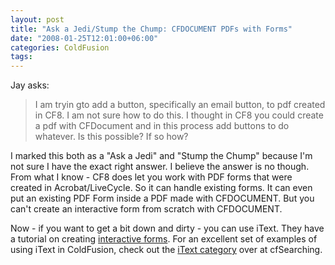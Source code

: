 ```yaml
---
layout: post
title: "Ask a Jedi/Stump the Chump: CFDOCUMENT PDFs with Forms"
date: "2008-01-25T12:01:00+06:00"
categories: ColdFusion 
tags: 
---
```


Jay asks:

<blockquote>
<p>
I am tryin gto add a button, specifically an email button, to pdf created in CF8. I am not sure how to do this. I thought in CF8 you could create a pdf with CFDocument and in this process add buttons to do whatever. Is this possible? If so how?
</p>
</blockquote>

I marked this both as a "Ask a Jedi" and "Stump the Chump" because I'm not sure I have the exact right answer. I believe the answer is no though. From what I know - CF8 does let you work with PDF forms that were created in Acrobat/LiveCycle. So it can handle existing forms. It can even put an existing PDF Form inside a PDF made with CFDOCUMENT. But you can't create an interactive form from scratch with CFDOCUMENT. 

Now - if you want to get a bit down and dirty - you can use iText. They have a tutorial on creating <a href="http://itextdocs.lowagie.com/tutorial/forms/index.php">interactive forms</a>. For an excellent set of examples of using iText in ColdFusion, check out the <a href="http://cfsearching.blogspot.com/search/label/iText">iText category</a> over at cfSearching.